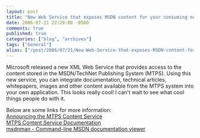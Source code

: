```yaml
---
layout: post
title: "New Web Service that exposes MSDN content for your consuming needs!"
date: 2006-07-21 22:29:00 -0500
comments: true
published: true
categories: ["blog", "archives"]
tags: ["General"]
alias: ["/post/2006/07/21/New-Web-Service-that-exposes-MSDN-content-for-your-consuming-needs!", "/post/2006/07/21/new-web-service-that-exposes-msdn-content-for-your-consuming-needs!"]
---
```

<!-- more -->
<P>Microsoft released a new XML Web Service that provides access to the content stored in the MSDN/TechNet Publishing System (MTPS). Using this new service, you can integrate documentation, technical articles, whitepapers, images and other content available from the MTPS system into your own application. This looks really cool! I can't wait to see what cool things people do with it.</P>
<P>Below are some links for more information:<BR><A href="http://pluralsight.com/blogs/craig/archive/2006/06/12/27273.aspx">Announcing the MTPS Content Service</A><BR><A href="http://services.msdn.microsoft.com/ContentServices/ContentService.asmx">MTPS Content Service Documentation</A><BR><A href="http://www.codeplex.com/Wiki/View.aspx?ProjectName=msdnman">msdnman - Command-line MSDN documentation viewer</A></P>
